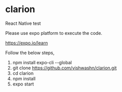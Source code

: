 # clarion
React Native test

Please use expo platform to execute the code.

https://expo.io/learn

Follow the below steps,
1. npm install expo-cli --global
2. git clone https://github.com/vishwashn/clarion.git
3. cd clarion
4. npm install
5. expo start
